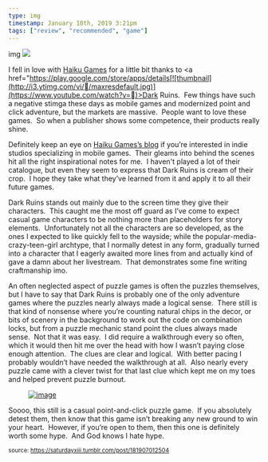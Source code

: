 ```yaml
---
type: img
timestamp: January 10th, 2019 3:21pm
tags: ["review", "recommended", "game"]
---
```

img
<img src="https://saturdayxiii.github.io/media/181907012504.jpg"/>
                                                                                          
I fell in love with <a href="https://www.haikugamesco.com/" target="_blank">Haiku Games</a> for a little bit thanks to <a href="https://play.google.com/store/apps/details[![thumbnail](http://i3.ytimg.com/vi//maxresdefault.jpg)](https://www.youtube.com/watch?v=)>Dark Ruins</a>.  Few things have such a negative stimga these days as mobile games and modernized point and click adventure, but the markets are massive.  People want to love these games.  So when a publisher shows some competence, their products really shine.  

Definitely keep an eye on <a href="https://www.haikugamesco.com/blog" target="_blank">Haiku Games’s blog</a> if you’re interested in indie studios specializing in mobile games.  Their gleams into behind the scenes hit all the right inspirational notes for me.  I haven't played a lot of their catalogue, but even they seem to express that Dark Ruins is cream of their crop.  I hope they take what they’ve learned from it and apply it to all their future games.

Dark Ruins stands out mainly due to the screen time they give their characters.  This caught me the most off guard as I’ve come to expect casual game characters to be nothing more than placeholders for story elements.  Unfortunately not all the characters are so developed, as the ones I expected to like quickly fell to the wayside; while the popular-media-crazy-teen-girl archtype, that I normally detest in any form, gradually turned into a character that I eagerly awaited more lines from and actually kind of gave a damn about her livestream.  That demonstrates some fine writing craftmanship imo.  

An often neglected aspect of puzzle games is often the puzzles themselves, but I have to say that Dark Ruins is probably one of the only adventure games where the puzzles nearly always made a logical sense.  There still is that kind of nonsense where you’re counting natural chips in the decor, or bits of scenery in the background to work out the code on combination locks, but from a puzzle mechanic stand point the clues always made sense.  Not that it was easy.  I did require a walkthrough every so often, which it would then hit me over the head with how I wasn’t paying close enough attention.  The clues are clear and logical.  With better pacing I probably wouldn’t have needed the walkthrough at all.  Also nearly every puzzle came with a clever twist for that last clue which kept me on my toes and helped prevent puzzle burnout.
<a href="https://66.media.tumblr.com/1d4e5695af5335726dbb58508fbe6830/tumblr_inline_pl4zeeW36S1rnrp45_1280.jpg" target='_blank"'><figure data-orig-width="2048" data-orig-height="1536" class="tmblr-full"><img src="https://64.media.tumblr.com/1d4e5695af5335726dbb58508fbe6830/tumblr_inline_pl4zeeW36S1rnrp45_540.jpg" alt="image" data-orig-width="2048" data-orig-height="1536"/></figure></a>
Soooo, this still is a casual point-and-click puzzle game.  If you absolutely detest them, then know that this game isn’t breaking any new ground to win your heart.  However, if you’re open to them, then this one is definitely worth some hype.  And God knows I hate hype.
 
                                    
                
                
                
                
                                
<small>source: https://saturdayxiii.tumblr.com/post/181907012504</small>